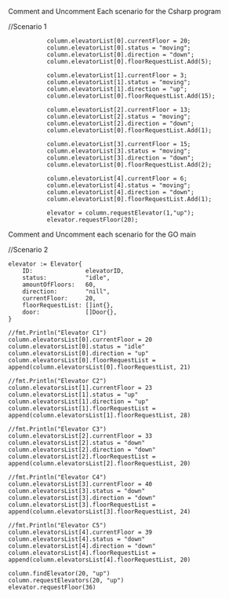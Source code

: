 Comment and Uncomment Each scenario for the Csharp program

//Scenario 1
             
               column.elevatorList[0].currentFloor = 20;
               column.elevatorList[0].status = "moving";
               column.elevatorList[0].direction = "down";
               column.elevatorList[0].floorRequestList.Add(5);
               
               column.elevatorList[1].currentFloor = 3;
               column.elevatorList[1].status = "moving";
               column.elevatorList[1].direction = "up";
               column.elevatorList[0].floorRequestList.Add(15);

               column.elevatorList[2].currentFloor = 13;
               column.elevatorList[2].status = "moving";
               column.elevatorList[2].direction = "down";
               column.elevatorList[0].floorRequestList.Add(1);

               column.elevatorList[3].currentFloor = 15;
               column.elevatorList[3].status = "moving";
               column.elevatorList[3].direction = "down";
               column.elevatorList[0].floorRequestList.Add(2);

               column.elevatorList[4].currentFloor = 6;
               column.elevatorList[4].status = "moving";
               column.elevatorList[4].direction = "down";
               column.elevatorList[0].floorRequestList.Add(1);
 
               elevator = column.requestElevator(1,"up");
               elevator.requestFloor(20);

Comment and Uncomment each scenario for the GO main

//Scenario 2

	elevator := Elevator{
		ID:               elevatorID,
		status:           "idle",
		amountOfFloors:   60,
		direction:        "nill",
		currentFloor:     20,
		floorRequestList: []int{},
		door:             []Door{},
	}

	//fmt.Println("Elevator C1")
	column.elevatorsList[0].currentFloor = 20
	column.elevatorsList[0].status = "idle"
	column.elevatorsList[0].direction = "up"
	column.elevatorsList[0].floorRequestList = append(column.elevatorsList[0].floorRequestList, 21)

	//fmt.Println("Elevator C2")
	column.elevatorsList[1].currentFloor = 23
	column.elevatorsList[1].status = "up"
	column.elevatorsList[1].direction = "up"
	column.elevatorsList[1].floorRequestList = append(column.elevatorsList[1].floorRequestList, 28)

	//fmt.Println("Elevator C3")
	column.elevatorsList[2].currentFloor = 33
	column.elevatorsList[2].status = "down"
	column.elevatorsList[2].direction = "down"
	column.elevatorsList[2].floorRequestList = append(column.elevatorsList[2].floorRequestList, 20)

	//fmt.Println("Elevator C4")
	column.elevatorsList[3].currentFloor = 40
	column.elevatorsList[3].status = "down"
	column.elevatorsList[3].direction = "down"
	column.elevatorsList[3].floorRequestList = append(column.elevatorsList[3].floorRequestList, 24)

	//fmt.Println("Elevator C5")
	column.elevatorsList[4].currentFloor = 39
	column.elevatorsList[4].status = "down"
	column.elevatorsList[4].direction = "down"
	column.elevatorsList[4].floorRequestList = append(column.elevatorsList[4].floorRequestList, 20)

	column.findElevator(20, "up")
	column.requestElevators(20, "up")
	elevator.requestFloor(36)


